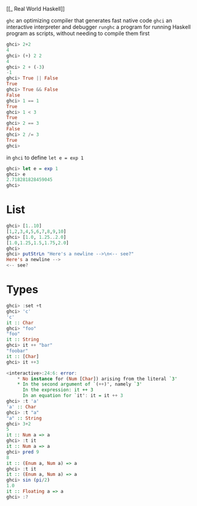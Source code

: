 [[_ Real World Haskell]]

`ghc` an optimizing compiler that generates fast native code
`ghci` an interactive interpreter and debugger
`runghc` a program for running Haskell program as scripts, without needing to compile them first

```haskell
ghci> 2+2
4
ghci> (+) 2 2
4
ghci> 2 + (-3)
-1
ghci> True || False
True
ghci> True && False
False
ghci> 1 == 1
True
ghci> 1 < 3
True
ghci> 2 == 3
False
ghci> 2 /= 3
True
ghci>
```

in `ghci` to define `let e = exp 1`
```haskell
ghci> let e = exp 1
ghci> e
2.718281828459045
ghci>
```

# List
```haskell
ghci> [1..10]
[1,2,3,4,5,6,7,8,9,10]
ghci> [1.0, 1.25..2.0]
[1.0,1.25,1.5,1.75,2.0]
ghci>
ghci> putStrLn "Here's a newline -->\n<-- see?"
Here's a newline -->
<-- see?
```

# Types
```haskell
ghci> :set +t
ghci> 'c'
'c'
it :: Char
ghci> "foo"
"foo"
it :: String
ghci> it ++ "bar"
"foobar"
it :: [Char]
ghci> it ++3

<interactive>:24:6: error:
    * No instance for (Num [Char]) arising from the literal `3'
    * In the second argument of `(++)', namely `3'
      In the expression: it ++ 3
      In an equation for `it': it = it ++ 3
ghci> :t 'a'
'a' :: Char
ghci> :t "a"
"a" :: String
ghci> 3+2
5
it :: Num a => a
ghci> :t it
it :: Num a => a
ghci> pred 9
8
it :: (Enum a, Num a) => a
ghci> :t it
it :: (Enum a, Num a) => a
ghci> sin (pi/2)
1.0
it :: Floating a => a
ghci> :?
```






